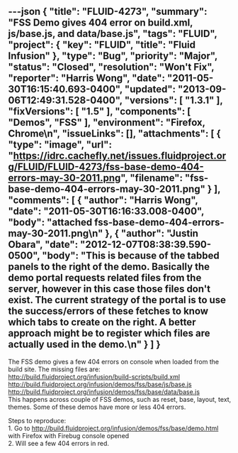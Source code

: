 ---json
{
  "title": "FLUID-4273",
  "summary": "FSS Demo gives 404 error on build.xml, js/base.js, and data/base.js",
  "tags": "FLUID",
  "project": {
    "key": "FLUID",
    "title": "Fluid Infusion"
  },
  "type": "Bug",
  "priority": "Major",
  "status": "Closed",
  "resolution": "Won't Fix",
  "reporter": "Harris Wong",
  "date": "2011-05-30T16:15:40.693-0400",
  "updated": "2013-09-06T12:49:31.528-0400",
  "versions": [
    "1.3.1"
  ],
  "fixVersions": [
    "1.5"
  ],
  "components": [
    "Demos",
    "FSS"
  ],
  "environment": "Firefox, Chrome\n",
  "issueLinks": [],
  "attachments": [
    {
      "type": "image",
      "url": "https://idrc.cachefly.net/issues.fluidproject.org/FLUID/FLUID-4273/fss-base-demo-404-errors-may-30-2011.png",
      "filename": "fss-base-demo-404-errors-may-30-2011.png"
    }
  ],
  "comments": [
    {
      "author": "Harris Wong",
      "date": "2011-05-30T16:16:33.008-0400",
      "body": "attached fss-base-demo-404-errors-may-30-2011.png\n"
    },
    {
      "author": "Justin Obara",
      "date": "2012-12-07T08:38:39.590-0500",
      "body": "This is because of the tabbed panels to the right of the demo. Basically the demo portal requests related files from the server, however in this case those files don't exist. The current strategy of the portal is to use the success/errors of these fetches to know which tabs to create on the right. A better approach might be to register which files are actually used in the demo.\n"
    }
  ]
}
---
The FSS demo gives a few 404 errors on console when loaded from the build site.  The missing files are:\
<http://build.fluidproject.org/infusion/build-scripts/build.xml>\
<http://build.fluidproject.org/infusion/demos/fss/base/js/base.js>\
<http://build.fluidproject.org/infusion/demos/fss/base/data/base.js>\
This happens across couple of FSS demos, such as reset, base, layout, text, themes.  Some of these demos have more or less 404 errors.

Steps to reproduce:\
1\. Go to <http://build.fluidproject.org/infusion/demos/fss/base/demo.html> with Firefox with Firebug console opened\
2\. Will see a few 404 errors in red.

        